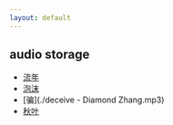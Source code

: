 ```yaml
---
layout: default
---
```


## audio storage

- [流年](./FleetingTime.mp3)
- [泡沫](./bubbles-GEM.mp3)
- [骗](./deceive - Diamond Zhang.mp3)
- [秋叶](./AutumnLeaves.m4a)

